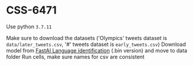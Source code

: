 # CSS-6471

Use python `3.7.11`

Make sure to download the datasets ('Olympics' tweets dataset is `data/later_tweets.csv`, '#' tweets dataset is `early_tweets.csv`)
Download model from [FastAI Language identification](https://fasttext.cc/docs/en/language-identification.html) (.bin version) and move to data folder
Run cells, make sure names for csv are consistent